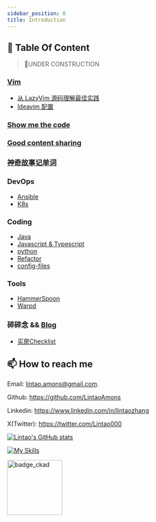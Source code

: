 ```yaml
---
sidebar_position: 0
title: Introduction
---
```


## 👻 Table Of Content
> 👷UNDER CONSTRUCTION

### [Vim](./Vim/intro.md)

- [从 LazyVim 源码理解最佳实践](/docs/Vim/config-best-practices.md)
- [Ideavim 配置](/docs/Vim/ideavim.md)

### [Show me the code](./show-me-the-code.md)
### [Good content sharing](./good-content-share.md)
### [神奇故事记单词](https://lintao-index.pages.dev/wordsToStory)
### DevOps
- [Ansible](./DevOps/Ansible/index.md)
- [K8s](./DevOps/K8s/index.md)

### Coding

- [Java](./Coding/Java/index.md)
- [Javascript & Typescript](./Coding/js-ts/index.md)
- [python](./Coding/python/index.md)
- [Refactor](/docs/category/refactor)
- [config-files](/docs/category/config-files)

### Tools
- [HammerSpoon](./Terminal/HammerSpoon/intro.md)
- [Warpd](./Editor-and-Tools/warpd.md)

### 碎碎念 && [Blog](https://lintao-index.pages.dev/blog)

- [买房Checklist](/docs/Mumble/买房Checklist.md)


## 📫 How to reach me

Email: [lintao.amons@gmail.com](mailto:lintao.amons@gmail.com).

Github: https://github.com/LintaoAmons

Linkedin: https://www.linkedin.com/in/lintaozhang

X(Twitter): https://twitter.com/Lintao000

[![Lintao's GitHub stats](https://github-readme-stats.vercel.app/api?username=LintaoAmons)](https://github.com/LintaoAmons/github-readme-stats)

[![My Skills](https://skillicons.dev/icons?i=java,kotlin,spring,vim,kubernetes,docker,aws,bash,python,lua,go,js,ts,react,html,css,jenkins,postgres,mysql,mongodb)](https://skillicons.dev)

<img alt='badge_ckad' src="https://user-images.githubusercontent.com/24785373/206426236-a78f59dc-e6dc-4b92-a0c4-4cd7ab8e3649.png" width="auto" height="128" />
